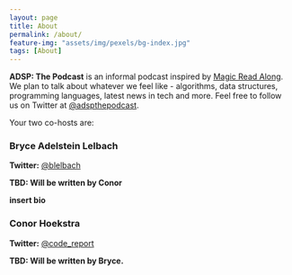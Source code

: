 ```yaml
---
layout: page
title: About
permalink: /about/
feature-img: "assets/img/pexels/bg-index.jpg"
tags: [About]
---
```


**ADSP: The Podcast** is an informal podcast inspired by [Magic Read Along](http://www.magicreadalong.com/). We plan to talk about whatever we feel like - algorithms, data structures, programming languages, latest news in tech and more. Feel free to follow us on Twitter at [@adspthepodcast](https://twitter.com/adspthepodcast).

Your two co-hosts are:

### Bryce Adelstein Lelbach 

**Twitter:** [@blelbach](https://twitter.com/blelbach)

__TBD: Will be written by Conor__

__insert bio__

### Conor Hoekstra 

**Twitter:** [@code_report](https://twitter.com/code_report)
 
__TBD: Will be written by Bryce.__
